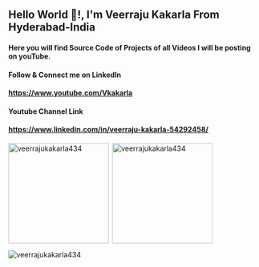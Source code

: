 <h2 align="left">Hello World 👋!, I'm Veerraju Kakarla From Hyderabad-India </h2>

#### Here you will find Source Code of Projects of all Videos I will be posting on youTube.

#### Follow & Connect me on LinkedIn
#### https://www.youtube.com/Vkakarla
#### Youtube Channel Link
#### https://www.linkedin.com/in/veerraju-kakarla-54292458/


<p><img align="left" src="https://github-readme-stats.vercel.app/api/top-langs?username=veerrajukakarla434&show_icons=true&locale=en&layout=compact"  height="200" alt="veerrajukakarla434" /></p>

<p>&nbsp;<img align="center" src="https://github-readme-stats.vercel.app/api?username=veerrajukakarla434&show_icons=true&include_all_commits=true&count_private=true&locale=en"  height="200" alt="veerrajukakarla434" /></p>

<p><img align="center" src="https://github-readme-streak-stats.herokuapp.com/?user=veerrajukakarla434&" alt="veerrajukakarla434" /></p>
